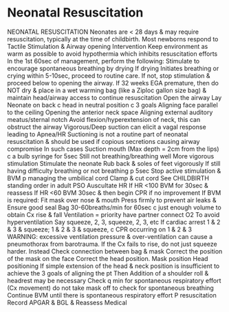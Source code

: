 # Neonatal Resuscitation

NEONATAL RESUSCITATION
Neonates are < 28 days & may require resuscitation, typically at the time of childbirth.
Most newborns respond to Tactile Stimulation & Airway opening
Intervention
Keep environment as warm as possible to avoid hypothermia which inhibits resuscitation efforts
In the 1st 60sec of management, perform the following:
 Stimulate to encourage spontaneous breathing by drying
If drying Initiates breathing or crying within 5-10sec, proceed to routine care.
If not, stop stimulation & proceed below to opening the airway.
If  32 weeks EGA premature, then do NOT dry
& place in a wet warming bag (like a Ziploc gallon size bag)
& maintain head/airway access to continue resuscitation
 Open the airway
Lay Neonate on back c head in neutral position
c 3 goals  Aligning face parallel to the ceiling
Opening the anterior neck space
Aligning external auditory meatus/sternal notch
Avoid flexion/hyperextension of neck, this can obstruct the airway
Vigorous/Deep suction can elicit a vagal response leading to Apnea/HR
Suctioning is not a routine part of neonatal resuscitation & should be used if copious secretions causing airway compromise
In such cases  Suction mouth (Max depth = 2cm from the lips)
c a bulb syringe for  5sec
Still not breathing/breathing well  More vigorous stimulation
 Stimulate the neonate
Rub back & soles of feet vigorously
If still having difficulty breathing or not breathing p 5sec
 Stop active stimulation
& BVM p managing the umbilical cord
 Clamp & cut cord
See CHILDBIRTH standing order in adult PSO
 Auscultate HR
If HR <100  BVM for 30sec & reassess
If HR <60  BVM 30sec & then begin CPR if no improvement
If BVM is required:
Fit mask over nose & mouth
Press firmly to prevent air leaks & Ensure good seal
Bag  30-60breaths/min for 60sec c just enough volume to obtain Cx rise & fall
Ventilation = priority  have partner connect O2
To avoid hyperventilation  Say squeeze, 2, 3, squeeze, 2, 3, etc
If cardiac arrest  1 & 2 & 3 & squeeze; 1 & 2 & 3 & squeeze, c CPR occurring on 1 & 2 & 3
WARNING: excessive ventilation pressure & over-ventilation can cause a pneumothorax from barotrauma.
If the Cx fails to rise, do not just squeeze harder.
Instead  Check connection between bag & mask
Correct the position of the mask on the face
Correct the head position.
Mask position
Head positioning
If simple extension of the head & neck position is insufficient to achieve the 3 goals of aligning the pt
Then  Addition of a shoulder roll & headrest may be necessary
Check q min for spontaneous respiratory effort (Cx movement)
do not take mask off to check for spontaneous breathing
Continue BVM until there is spontaneous respiratory effort
P resuscitation  Record APGAR & BGL & Reassess
Medical

